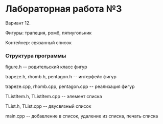 # Лабораторная работа №3 #

Вариант 12.

Фигуры: трапеция, ромб, пятиугольник

Контейнер: связанный список

### Структура программы ###

figure.h -- родительский класс фигур

trapeze.h, rhomb.h, pentagon.h -- интерфейс фигур

trapeze.cpp, rhomb.cpp, pentagon.cpp -- реализация фигур

TListItem.h, TListItem.cpp -- элемент списка

TList.h, TList.cpp -- двусвязный список

main.cpp -- добавление в список, удаление из списка, печать списка